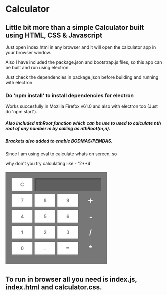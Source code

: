 # Calculator

## Little bit more than a simple Calculator built using HTML, CSS & Javascript


Just open index.html in any browser and it will open the calculator app in your browser window.

Also I have included the package.json and bootstrap.js files, so this app can be built and run using electron.

Just check the dependencies in package.json before building and running with electron.

### Do 'npm install' to install dependencies for electron


Works succesfully in Mozilla Firefox v61.0 and also with electron too (Just do 'npm start').


##### Also included nthRoot function which can be use to used to calculate nth root of any number m by calling as nthRoot(m,n).

##### Brackets also added to enable BODMAS/PEMDAS.


Since I am using eval to calculate whats on screen, so

why don't you try calculating like - '2**4'

###### ![KalC.png](KalC.png)


## To run in browser all you need is index.js, index.html and calculator.css.
